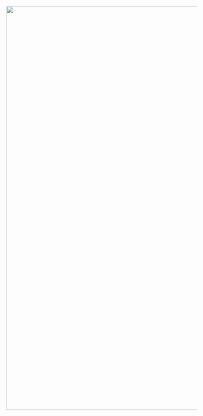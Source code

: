 <a class="imgpopup" href="/sites/default/files/app_development1.jpg"><img src="/sites/default/files/app_development1.jpg" width="1200" height="1069"></a>